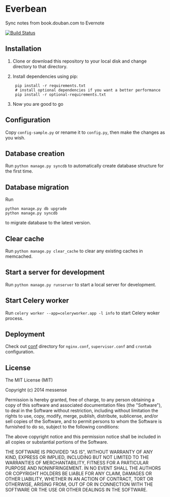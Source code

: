 Everbean
===========
Sync notes from book.douban.com to Evernote

[![Build Status](https://travis-ci.org/messense/everbean.svg?branch=develop)](https://travis-ci.org/messense/everbean)

## Installation

1. Clone or download this repository to your local disk and change directory to that directory.
2. Install dependencies using pip:

        pip install -r requirements.txt
        # install optional dependencies if you want a better performance
        pip install -r optional-requirements.txt

3. Now you are good to go

## Configuration

Copy `config-sample.py` or rename it to `config.py`, then make the changes as you wish.

## Database creation

Run `python manage.py syncdb` to automatically create database structure for the first time.

## Database migration

Run

    python manage.py db upgrade
    python manage.py syncdb

to migrate database to the latest version.

## Clear cache

Run `python manage.py clear_cache` to clear any existing caches in memcached.

## Start a server for development

Run `python manage.py runserver` to start a local server for development.

## Start Celery worker

Run `celery worker --app=celeryworker.app -l info` to start Celery woker process.

## Deployment

Check out [conf](conf/) directory for `nginx.conf`, `supervisor.conf` and `crontab` configuration.

## License

The MIT License (MIT)

Copyright (c) 2014 messense

Permission is hereby granted, free of charge, to any person obtaining a copy
of this software and associated documentation files (the "Software"), to deal
in the Software without restriction, including without limitation the rights
to use, copy, modify, merge, publish, distribute, sublicense, and/or sell
copies of the Software, and to permit persons to whom the Software is
furnished to do so, subject to the following conditions:

The above copyright notice and this permission notice shall be included in all
copies or substantial portions of the Software.

THE SOFTWARE IS PROVIDED "AS IS", WITHOUT WARRANTY OF ANY KIND, EXPRESS OR
IMPLIED, INCLUDING BUT NOT LIMITED TO THE WARRANTIES OF MERCHANTABILITY,
FITNESS FOR A PARTICULAR PURPOSE AND NONINFRINGEMENT. IN NO EVENT SHALL THE
AUTHORS OR COPYRIGHT HOLDERS BE LIABLE FOR ANY CLAIM, DAMAGES OR OTHER
LIABILITY, WHETHER IN AN ACTION OF CONTRACT, TORT OR OTHERWISE, ARISING FROM,
OUT OF OR IN CONNECTION WITH THE SOFTWARE OR THE USE OR OTHER DEALINGS IN THE
SOFTWARE.
